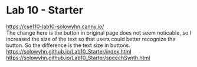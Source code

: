 # Lab 10 - Starter
https://cse110-lab10-solowyhn.canny.io/  
The change here is the button in original page does not seem noticable, so I increased the size of the text so that users could better recognize the button. So the difference is the text size in buttons.  
https://solowyhn.github.io/Lab10_Starter/index.html  
https://solowyhn.github.io/Lab10_Starter/speechSynth.html